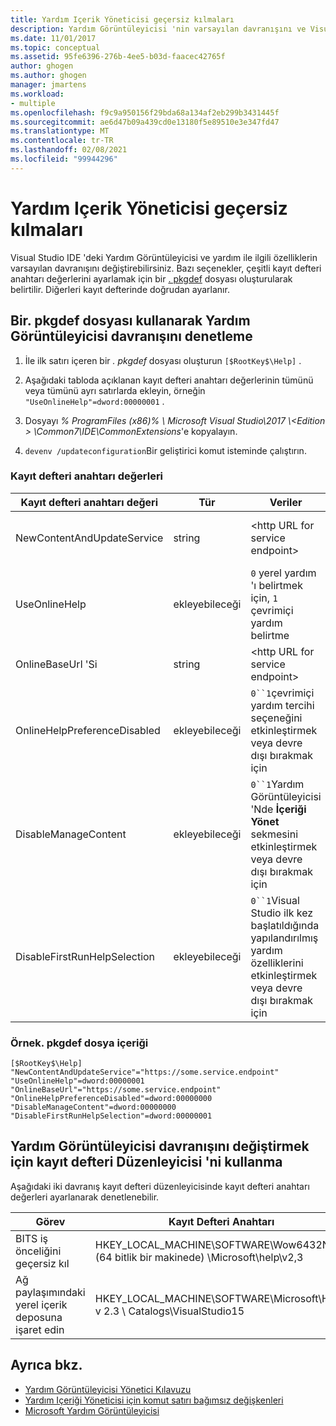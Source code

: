 ```yaml
---
title: Yardım Içerik Yöneticisi geçersiz kılmaları
description: Yardım Görüntüleyicisi 'nin varsayılan davranışını ve Visual Studio IDE 'deki yardım ile ilgili özellikleri değiştiren yardım Içerik Yöneticisi geçersiz kılmaları hakkında bilgi edinin.
ms.date: 11/01/2017
ms.topic: conceptual
ms.assetid: 95fe6396-276b-4ee5-b03d-faacec42765f
author: ghogen
ms.author: ghogen
manager: jmartens
ms.workload:
- multiple
ms.openlocfilehash: f9c9a950156f29bda68a134af2eb299b3431445f
ms.sourcegitcommit: ae6d47b09a439cd0e13180f5e89510e3e347fd47
ms.translationtype: MT
ms.contentlocale: tr-TR
ms.lasthandoff: 02/08/2021
ms.locfileid: "99944296"
---
```

# <a name="help-content-manager-overrides"></a>Yardım Içerik Yöneticisi geçersiz kılmaları

Visual Studio IDE 'deki Yardım Görüntüleyicisi ve yardım ile ilgili özelliklerin varsayılan davranışını değiştirebilirsiniz. Bazı seçenekler, çeşitli kayıt defteri anahtarı değerlerini ayarlamak için bir [. pkgdef](https://devblogs.microsoft.com/visualstudio/whats-a-pkgdef-and-why/) dosyası oluşturularak belirtilir. Diğerleri kayıt defterinde doğrudan ayarlanır.

## <a name="how-to-control-help-viewer-behavior-by-using-a-pkgdef-file"></a>Bir. pkgdef dosyası kullanarak Yardım Görüntüleyicisi davranışını denetleme

1. İle ilk satırı içeren bir *. pkgdef* dosyası oluşturun `[$RootKey$\Help]` .

2. Aşağıdaki tabloda açıklanan kayıt defteri anahtarı değerlerinin tümünü veya tümünü ayrı satırlarda ekleyin, örneğin `"UseOnlineHelp"=dword:00000001` .

3. Dosyayı *% ProgramFiles (x86)% \ Microsoft Visual Studio\2017 \\<Edition \> \Common7\IDE\CommonExtensions*'e kopyalayın.

4. `devenv /updateconfiguration`Bir geliştirici komut isteminde çalıştırın.

### <a name="registry-key-values"></a>Kayıt defteri anahtarı değerleri

|Kayıt defteri anahtarı değeri|Tür|Veriler|Description|
|------------------|----|----|-----------|
|NewContentAndUpdateService|string|\<http URL for service endpoint\>|Benzersiz bir hizmet uç noktası tanımlama|
|UseOnlineHelp|ekleyebileceği|`0` yerel yardım 'ı belirtmek için, `1` çevrimiçi yardım belirtme|Çevrimiçi veya çevrimdışı yardım varsayılanını tanımlama|
|OnlineBaseUrl 'Si|string|\<http URL for service endpoint\>|Benzersiz bir F1 uç noktası tanımlama|
|OnlineHelpPreferenceDisabled|ekleyebileceği|`0``1`çevrimiçi yardım tercihi seçeneğini etkinleştirmek veya devre dışı bırakmak için|Çevrimiçi yardım tercih seçeneğini devre dışı bırak|
|DisableManageContent|ekleyebileceği|`0``1`Yardım Görüntüleyicisi 'Nde **İçeriği Yönet** sekmesini etkinleştirmek veya devre dışı bırakmak için|**Içeriği Yönet** sekmesini devre dışı bırak|
|DisableFirstRunHelpSelection|ekleyebileceği|`0``1`Visual Studio ilk kez başlatıldığında yapılandırılmış yardım özelliklerini etkinleştirmek veya devre dışı bırakmak için|Visual Studio 'nun ilk başlatıldığında içerik yüklemeyi devre dışı bırak|

### <a name="example-pkgdef-file-contents"></a>Örnek. pkgdef dosya içeriği

```pkgdef
[$RootKey$\Help]
"NewContentAndUpdateService"="https://some.service.endpoint"
"UseOnlineHelp"=dword:00000001
"OnlineBaseUrl"="https://some.service.endpoint"
"OnlineHelpPreferenceDisabled"=dword:00000000
"DisableManageContent"=dword:00000000
"DisableFirstRunHelpSelection"=dword:00000001
```

## <a name="use-registry-editor-to-change-help-viewer-behavior"></a>Yardım Görüntüleyicisi davranışını değiştirmek için kayıt defteri Düzenleyicisi 'ni kullanma

Aşağıdaki iki davranış kayıt defteri düzenleyicisinde kayıt defteri anahtarı değerleri ayarlanarak denetlenebilir.

|Görev|Kayıt Defteri Anahtarı|Değer|Veriler|
|----------|-----|------|----|
|BITS iş önceliğini geçersiz kıl|HKEY_LOCAL_MACHINE\SOFTWARE\Wow6432Node (64 bitlik bir makinede) \Microsoft\help\v2,3|Bitspriınlık|**ön plan**, **yüksek**, **normal** veya **düşük**|
|Ağ paylaşımındaki yerel içerik deposuna işaret edin|HKEY_LOCAL_MACHINE\SOFTWARE\Microsoft\Help\ v 2.3 \ Catalogs\VisualStudio15|LocationPath|"*Contentstorenetworkshare*"|

## <a name="see-also"></a>Ayrıca bkz.

- [Yardım Görüntüleyicisi Yönetici Kılavuzu](../help-viewer/administrator-guide.md)
- [Yardım Içeriği Yöneticisi için komut satırı bağımsız değişkenleri](../help-viewer/command-line-arguments.md)
- [Microsoft Yardım Görüntüleyicisi](../help-viewer/overview.md)
